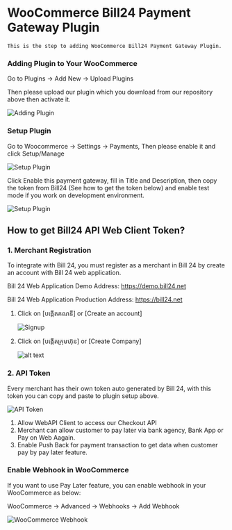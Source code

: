 # WooCommerce Bill24 Payment Gateway Plugin
	This is the step to adding WooCommerce Bill24 Payment Gateway Plugin.
	 
### Adding Plugin to Your WooCommerce
   Go to Plugins -> Add New -> Upload Plugins
   
   Then please upload our plugin which you download from our repository above then activate it.
   
   ![Adding Plugin](https://s3-ap-southeast-1.amazonaws.com/b24.web-user/woocommerce_plugin_screens/add_new_plugin.jpg)

### Setup Plugin
   Go to Woocommerce -> Settings -> Payments, Then please enable it and click Setup/Manage
   
   ![Setup Plugin](https://s3-ap-southeast-1.amazonaws.com/b24.web-user/woocommerce_plugin_screens/setup_bill24_woocommerce_plugin_01.jpg)
   
   Click Enable this payment gateway, fill in Title and Description, then copy the token from 
Bill24 (See how to get the token below) and enable test mode if you work on development environment.
   
   ![Setup Plugin](https://s3-ap-southeast-1.amazonaws.com/b24.web-user/woocommerce_plugin_screens/setup_bill24_woocommerce_plugin_02.jpg)
   
   
## How to get Bill24 API Web Client Token?   
### 1. Merchant Registration
   To integrate with Bill 24, you must register as a merchant in Bill 24 by create an account with Bill 24 web application.

   Bill 24 Web Application Demo Address: https://demo.bill24.net
   
   Bill 24 Web Application Production Address: https://bill24.net

1. Click on [បង្កើតគណនី] or [Create an account]
 
 	![Signup](https://s3-ap-southeast-1.amazonaws.com/b24.web-user/screens/Sign_up_01.jpg)
							
2. Click on [បង្កើតក្រុមហ៊ុន] or [Create Company]
	
	
	![alt text](https://s3-ap-southeast-1.amazonaws.com/b24.web-user/screens/Create+Company.jpg)
							
### 2. API Token
   Every merchant has their own token auto generated by Bill 24, with this token you can copy and paste to plugin setup above.
   
   ![API Token](https://s3-ap-southeast-1.amazonaws.com/b24.web-user/screens/api_token.jpg)

						
   1. Allow WebAPI Client to access our Checkout API
   2. Merchant can allow customer to pay later via bank agency, Bank App or Pay on Web Aagain.
   3. Enable Push Back for payment transaction to get data when customer pay by pay later feature.

### Enable Webhook in WooCommerce

   If you want to use Pay Later feature, you can enable webhook in your WooCommerce as below:
   
   WooCommerce -> Advanced -> Webhooks -> Add Webhook
   
   ![WooCommerce Webhook](https://s3-ap-southeast-1.amazonaws.com/b24.web-user/woocommerce_plugin_screens/WooCommerce_webhook.jpg)
   
